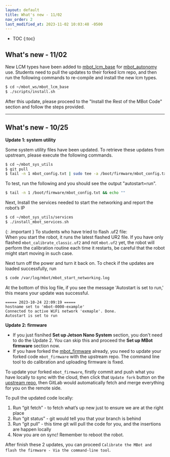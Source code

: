 ```yaml
---
layout: default
title: What's new - 11/02
nav_order: 2
last_modified_at: 2023-11-02 10:03:48 -0500
---
```


- TOC
{:toc}

## What's new - 11/02
New LCM types have been added to [mbot_lcm_base](https://gitlab.eecs.umich.edu/rob550-f23/mbot_lcm_base) for [mbot_autonomy](https://gitlab.eecs.umich.edu/rob550-f23/mbot_autonomy) use. Students need to pull the updates to their forked lcm repo, and then run the following commands to re-compile and install the new lcm types.
```bash
$ cd ~/mbot_ws/mbot_lcm_base
$ ./scripts/install.sh
```

After this update, please proceed to the "Install the Rest of the MBot Code" section and follow the steps provided.

---

## What's new - 10/25
**Update 1: system utility**

Some system utility files have been updated. To retrieve these updates from upstream, please execute the following commands.

```bash
$ cd ~/mbot_sys_utils
$ git pull
$ tail -n 1 mbot_config.txt | sudo tee -a /boot/firmware/mbot_config.txt > /dev/null 
```
To test, run the following and you should see the output "autostart=run".
```bash
$ tail -n 1 /boot/firmware/mbot_config.txt && echo ""
```
Next, Install the services needed to start the networking and report the robot’s IP
```bash
$ cd ~/mbot_sys_utils/services
$ ./install_mbot_services.sh
```

{: .important }
To students who have tried to flash .uf2 file: <br> When you start the robot, it runs the latest flashed UR2 file. If you have only flashed `mbot_calibrate_classic.uf2` and not `mbot.uf2` yet, the robot will perform the calibration routine each time it restarts, be careful that the robot might start moving in such case.

Next turn off the power and turn it back on.
To check if the updates are loaded successfully, run
```bash
$ code /var/log/mbot/mbot_start_networking.log
```
At the bottom of this log file, if you see the message 'Autostart is set to run,' this means your update was successful.
```
===== 2023-10-24 22:09:19 =====
hostname set to 'mbot-0000-example'
Connected to active WiFi network 'exmaple'. Done.
Autostart is set to run 
```

**Update 2: firmware**

- If you just fisnihed **Set up Jetson Nano System** section, you don't need to do the Update 2. You can skip this and proceed the **Set up MBot firmware** section now.
- If you have forked the [mbot_firmware](https://gitlab.eecs.umich.edu/rob550-f23/mbot_firmware) already, you need to update your forked code `mbot_firmware` with the upstream repo. The command line tool to do calibration and uploading firmware is fixed.

To update your forked `mbot_firmware`, firstly commit and push what you have locally to sync with the cloud, then click that `Update fork` button on the [upstream repo](https://gitlab.eecs.umich.edu/rob550-f23/mbot_firmware), then GitLab would automatically fetch and merge everything for you on the remote side. 

To pull the updated code locally:
1. Run “git fetch”  - to fetch what’s up new just to ensure we are at the right place
2. Run “git status” - git would tell you that your branch is behind
3. Run “git pull” - this time git will pull the code for you, and the insertions are happen locally
4. Now you are on sync! Remember to reboot the robot.

After finish these 2 updates, you can proceed `Calibrate the MBot and flash the firmware - Via the command-line tool`.